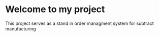 # Welcome to my project

This project serves as a stand in order managment system for subtract manufacturing
